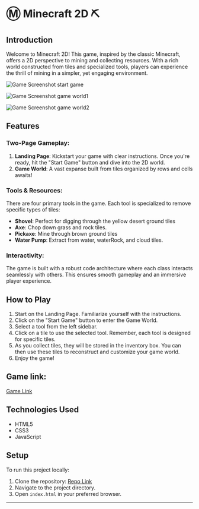 # :m: Minecraft 2D :pick:

## Introduction

Welcome to Minecraft 2D! This game, inspired by the classic Minecraft, offers a 2D perspective to mining and collecting resources. With a rich world constructed from tiles and specialized tools, players can experience the thrill of mining in a simpler, yet engaging environment.

![Game Screenshot start game](https://github.com/Litalhag/minecraft-2D/assets/130139673/29fc6cb2-7691-463d-a7fc-36a4fe9d9a35)

![Game Screenshot game world1](https://github.com/Litalhag/minecraft-2D/assets/130139673/8d6a955e-ec03-49e5-84b7-40f6280b8a37)

![Game Screenshot game world2](https://github.com/Litalhag/minecraft-2D/assets/130139673/f58bfef7-1889-455d-8efd-1120d59b1130)

## Features

### Two-Page Gameplay:

1. **Landing Page**: Kickstart your game with clear instructions. Once you're ready, hit the "Start Game" button and dive into the 2D world.
2. **Game World**: A vast expanse built from tiles organized by rows and cells awaits!

### Tools & Resources:

There are four primary tools in the game. Each tool is specialized to remove specific types of tiles:

- **Shovel**: Perfect for digging through the yellow desert ground tiles
- **Axe**: Chop down grass and rock tiles.
- **Pickaxe**: Mine through brown ground tiles
- **Water Pump**: Extract from water, waterRock, and cloud tiles.

### Interactivity:

The game is built with a robust code architecture where each class interacts seamlessly with others. This ensures smooth gameplay and an immersive player experience.

## How to Play

1. Start on the Landing Page. Familiarize yourself with the instructions.
2. Click on the "Start Game" button to enter the Game World.
3. Select a tool from the left sidebar.
4. Click on a tile to use the selected tool. Remember, each tool is designed for specific tiles.
5. As you collect tiles, they will be stored in the inventory box. You can then use these tiles to reconstruct and customize your game world.
6. Enjoy the game!

## Game link:

[Game Link](https://minecraft-2d-desert-edition.netlify.app/)

## Technologies Used

- HTML5
- CSS3
- JavaScript

## Setup

To run this project locally:

1. Clone the repository: [Repo Link](https://github.com/Litalhag/minecraft-2D)
2. Navigate to the project directory.
3. Open `index.html` in your preferred browser.

---
